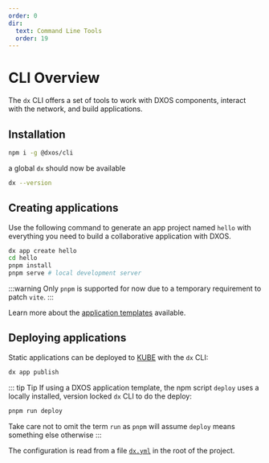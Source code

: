 ```yaml
---
order: 0
dir:
  text: Command Line Tools
  order: 19
---
```


# CLI Overview

The `dx` CLI offers a set of tools to work with DXOS components, interact with the network, and build applications.

## Installation

```bash
npm i -g @dxos/cli
```

a global `dx` should now be available

```bash
dx --version
```

## Creating applications

Use the following command to generate an app project named `hello` with everything you need to build a collaborative application with DXOS.

```bash
dx app create hello
cd hello
pnpm install
pnpm serve # local development server
```

:::warning
Only `pnpm` is supported for now due to a temporary requirement to patch `vite`.
:::

Learn more about the [application templates](./app-templates.md) available.

## Deploying applications

Static applications can be deployed to [KUBE](../kube/) with the `dx` CLI:

```bash
dx app publish
```

::: tip Tip
If using a DXOS application template, the npm script `deploy` uses a locally installed, version locked `dx` CLI to do the deploy:

```bash
pnpm run deploy
```

Take care not to omit the term `run` as `pnpm` will assume `deploy` means something else otherwise
:::

The configuration is read from a file [`dx.yml`](../kube/dx-yml-file.md) in the root of the project.
